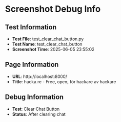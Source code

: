 # Screenshot Debug Info

## Test Information

- **Test File**: test_clear_chat_button.py
- **Test Name**: test_clear_chat_button
- **Screenshot Time**: 2025-06-05 23:55:02

## Page Information

- **URL**: http://localhost:8000/
- **Title**: hacka.re - Free, open, för hackare av hackare

## Debug Information

- **Test**: Clear Chat Button
- **Status**: After clearing chat

